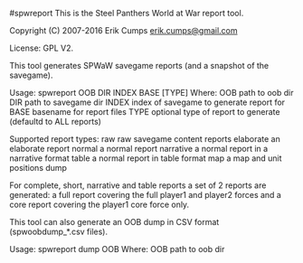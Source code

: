 #spwreport
This is the Steel Panthers World at War report tool.

Copyright (C) 2007-2016 Erik Cumps <erik.cumps@gmail.com>

License: GPL V2.

This tool generates SPWaW savegame reports (and a snapshot of the savegame).

Usage: spwreport OOB DIR INDEX BASE [TYPE]
Where: OOB     path to oob dir
       DIR     path to savegame dir
       INDEX   index of savegame to generate report for
       BASE    basename for report files
       TYPE    optional type of report to generate (defaultd to ALL reports)

Supported report types:
    raw         raw savegame content reports
    elaborate   an elaborate report
    normal      a normal report
    narrative   a normal report in a narrative format
    table       a normal report in table format
    map         a map and unit positions dump

For complete, short, narrative and table reports a set of 2 reports are
generated: a full report covering the full player1 and player2 forces and
a core report covering the player1 core force only.

This tool can also generate an OOB dump in CSV format (spwoobdump_*.csv files).

Usage: spwreport dump OOB
Where: OOB      path to oob dir

